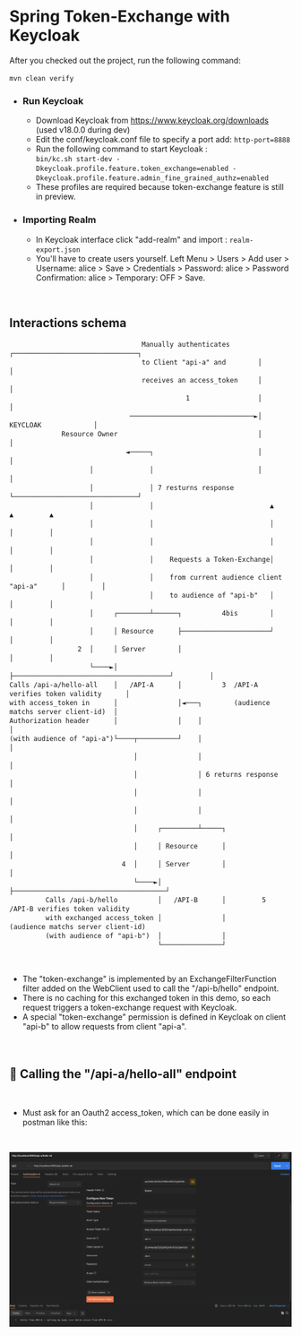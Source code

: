 # Spring Token-Exchange with Keycloak

After you checked out the project, run the following command:

`mvn clean verify`

- ### Run Keycloak

  - Download Keycloak from https://www.keycloak.org/downloads (used v18.0.0 during dev)
  - Edit the conf/keycloak.conf file to specify a port add: `http-port=8888`
  - Run the following command to start Keycloak : <br> `bin/kc.sh start-dev -Dkeycloak.profile.feature.token_exchange=enabled -Dkeycloak.profile.feature.admin_fine_grained_authz=enabled`
  - These profiles are required because token-exchange feature is still in preview.

- ### Importing Realm
  - In Keycloak interface click "add-realm" and import : `realm-export.json`
  - You'll have to create users yourself. Left Menu > Users > Add user > Username: alice > Save > Credentials > Password: alice > Password Confirmation: alice > Temporary: OFF > Save.

<br>

## Interactions schema

                                     Manually authenticates       ┌───────────────────────────────┐
                                     to Client "api-a" and        │                               │
                                     receives an access_token     │                               │
                                                1                 │                               │
                                  ───────────────────────────────►│          KEYCLOAK             │
                 Resource Owner                                   │                               │
                                 ◄─────┐                          │                               │
                        │              │                          │                               │
                        │              │ 7 resturns response      └───────────────────────────────┘
                        │              │                             ▲                ▲         ▲
                        │              │                             │                │         │
                        │              │                             │                │         │
                        │              │    Requests a Token-Exchange│                │         │
                        │              │    from current audience client "api-a"      │         │
                        │              │    to audience of "api-b"   │                │         │
                        │     ┌────────┴──────┐          4bis        │                │         │
                        │     │ Resource      ├──────────────────────┘                │         │
                     2  │     │ Server        │                                       │         │
                        └────►│               ├───────────────────────────────────────┘         │
    Calls /api-a/hello-all    │   /API-A      │          3  /API-A verifies token validity      │
    with access_token in      │               │◄───┐        (audience matchs server client-id)  │
    Authorization header      │               │    │                                            │
    (with audience of "api-a")└────┬──────────┘    │                                            │
                                   │               │                                            │
                                   │               │ 6 returns response                         │
                                   │               │                                            │
                                   │               │                                            │
                                   │     ┌─────────┴─────┐                                      │
                                   │     │ Resource      │                                      │
                                4  │     │ Server        │                                      │
                                   └────►│               ├──────────────────────────────────────┘
             Calls /api-b/hello          │   /API-B      │         5  /API-B verifies token validity
             with exchanged access_token │               │            (audience matchs server client-id)
             (with audience of "api-b")  │               │
                                         └───────────────┘

<br>

- The "token-exchange" is implemented by an ExchangeFilterFunction filter added on the WebClient used to call the "/api-b/hello" endpoint.
- There is no caching for this exchanged token in this demo, so each request triggers a token-exchange request with Keycloak.
- A special "token-exchange" permission is defined in Keycloak on client "api-b" to allow requests from client "api-a".
  <br>
  <br>
  <br>

## 🚀 Calling the "/api-a/hello-all" endpoint

<br>

- Must ask for an Oauth2 access_token, which can be done easily in postman like this:

<br>

<img alt="Awesome Postman Call Shot" src="assets/postman_call.png"> </img>
